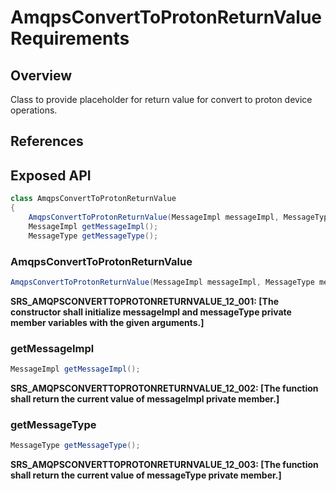 # AmqpsConvertToProtonReturnValue Requirements

## Overview

Class to provide placeholder for return value for convert to proton device operations. 

## References

## Exposed API

```java
class AmqpsConvertToProtonReturnValue
{
    AmqpsConvertToProtonReturnValue(MessageImpl messageImpl, MessageType messageType);
    MessageImpl getMessageImpl();
    MessageType getMessageType();
```

### AmqpsConvertToProtonReturnValue

```java
AmqpsConvertToProtonReturnValue(MessageImpl messageImpl, MessageType messageType);
```

**SRS_AMQPSCONVERTTOPROTONRETURNVALUE_12_001: [**The constructor shall initialize messageImpl and messageType private member variables with the given arguments.**]**


### getMessageImpl

```java
MessageImpl getMessageImpl();
```

**SRS_AMQPSCONVERTTOPROTONRETURNVALUE_12_002: [**The function shall return the current value of messageImpl private member.**]**


### getMessageType

```java
MessageType getMessageType();
```

**SRS_AMQPSCONVERTTOPROTONRETURNVALUE_12_003: [**The function shall return the current value of messageType private member.**]**
